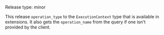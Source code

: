 Release type: minor

This release `operation_type` to the `ExecutionContext` type that is available
in extensions. It also gets the `operation_name` from the query if one isn't
provided by the client.
